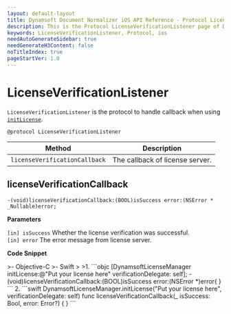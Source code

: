 ```yaml
---
layout: default-layout
title: Dynamsoft Document Normalizer iOS API Reference - Protocol LicenseVerificationListener
description: This is the Protocol LicenseVerificationListener page of Dynamsoft Document Normalizer for iOS SDK.
keywords: LicenseVerificationListener, Protocol, ios
needAutoGenerateSidebar: true
needGenerateH3Content: false
noTitleIndex: true
pageStartVer: 1.0
---
```


# LicenseVerificationListener

`LicenseVerificationListener` is the protocol to handle callback when using [`initLicense`](license-manager.md#initlicense).

```objc
@protocol LicenseVerificationListener
```

| Method | Description |
| ------ | ----------- |
| `licenseVerificationCallback` | The callback of license server. |

## licenseVerificationCallback

```objc
-(void)licenseVerificationCallback:(BOOL)isSuccess error:(NSError * _Nullable)error;
```

**Parameters**

`[in] isSuccess` Whether the license verification was successful.  
`[in] error` The error message from license server.

**Code Snippet**

<div class="sample-code-prefix"></div>
>- Objective-C
>- Swift
>
>1. 
```objc
[DynamsoftLicenseManager initLicense:@"Put your license here" verificationDelegate: self];
- (void)licenseVerificationCallback:(BOOL)isSuccess error:(NSError *)error{
}
```
2. 
```swift
DynamsoftLicenseManager.initLicense("Put your license here", verificationDelegate: self)
func licenseVerificationCallback(_ isSuccess: Bool, error: Error?) {
}
```
